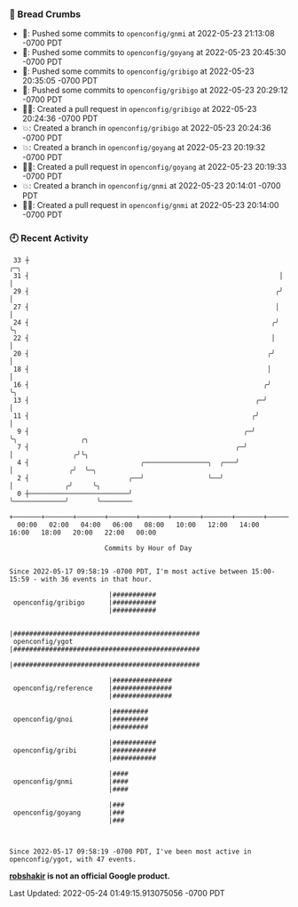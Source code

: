 ### 🍞 Bread Crumbs

 * 🚢: Pushed some commits to `openconfig/gnmi` at 2022-05-23 21:13:08 -0700 PDT
 * 🚢: Pushed some commits to `openconfig/goyang` at 2022-05-23 20:45:30 -0700 PDT
 * 🚢: Pushed some commits to `openconfig/gribigo` at 2022-05-23 20:35:05 -0700 PDT
 * 🚢: Pushed some commits to `openconfig/gribigo` at 2022-05-23 20:29:12 -0700 PDT
 * ✍🏼: Created a pull request in `openconfig/gribigo` at 2022-05-23 20:24:36 -0700 PDT
 * 💥: Created a branch in `openconfig/gribigo` at 2022-05-23 20:24:36 -0700 PDT
 * 💥: Created a branch in `openconfig/goyang` at 2022-05-23 20:19:32 -0700 PDT
 * ✍🏼: Created a pull request in `openconfig/goyang` at 2022-05-23 20:19:33 -0700 PDT
 * 💥: Created a branch in `openconfig/gnmi` at 2022-05-23 20:14:01 -0700 PDT
 * ✍🏼: Created a pull request in `openconfig/gnmi` at 2022-05-23 20:14:00 -0700 PDT

### 🕘 Recent Activity
```
 33 ┼                                                               ╭─╮
 31 ┤                                                               │ │
 29 ┤                                                              ╭╯ │
 27 ┤                                                              │  │
 24 ┤                                                             ╭╯  ╰╮
 22 ┤                                                             │    │
 20 ┤                                                            ╭╯    │
 18 ┤                                                            │     │
 16 ┤                                                           ╭╯     ╰╮
 13 ┤                                                         ╭─╯       │
 11 ┤                                                        ╭╯         │
  9 ┤                                                      ╭─╯          ╰╮                ╭╮
  7 ┤                                                    ╭─╯             │               ╭╯╰╮
  4 ┤                            ╭────────────────╮  ╭───╯               │              ╭╯  ╰─╮
  2 ┤                         ╭──╯                ╰──╯                   │             ╭╯     ╰╮
  0 ┼─────────────────────────╯                                          ╰─────────────╯       ╰────────
    +───────+───────+───────+───────+───────+───────+───────+───────+───────+───────+───────+───────+────
  00:00   02:00   04:00   06:00   08:00   10:00   12:00   14:00   16:00   18:00   20:00   22:00   00:00   

						Commits by Hour of Day


Since 2022-05-17 09:58:19 -0700 PDT, I'm most active between 15:00-15:59 - with 36 events in that hour.

```



```
                         |###########
 openconfig/gribigo      |###########
                         |###########

                         |###############################################
 openconfig/ygot         |###############################################
                         |###############################################

                         |###############
 openconfig/reference    |###############
                         |###############

                         |#########
 openconfig/gnoi         |#########
                         |#########

                         |###########
 openconfig/gribi        |###########
                         |###########

                         |####
 openconfig/gnmi         |####
                         |####

                         |###
 openconfig/goyang       |###
                         |###



Since 2022-05-17 09:58:19 -0700 PDT, I've been most active in openconfig/ygot, with 47 events.

```
**[robshakir](mailto:robjs@google.com) is not an official Google product.**  


Last Updated: 2022-05-24 01:49:15.913075056 -0700 PDT
